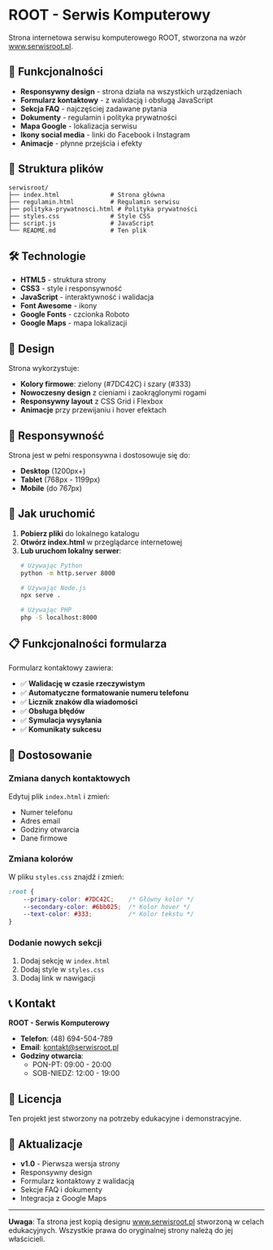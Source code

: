 # ROOT - Serwis Komputerowy

Strona internetowa serwisu komputerowego ROOT, stworzona na wzór www.serwisroot.pl.

## 🚀 Funkcjonalności

- **Responsywny design** - strona działa na wszystkich urządzeniach
- **Formularz kontaktowy** - z walidacją i obsługą JavaScript
- **Sekcja FAQ** - najczęściej zadawane pytania
- **Dokumenty** - regulamin i polityka prywatności
- **Mapa Google** - lokalizacja serwisu
- **Ikony social media** - linki do Facebook i Instagram
- **Animacje** - płynne przejścia i efekty

## 📁 Struktura plików

```
serwisroot/
├── index.html              # Strona główna
├── regulamin.html          # Regulamin serwisu
├── polityka-prywatnosci.html # Polityka prywatności
├── styles.css              # Style CSS
├── script.js               # JavaScript
└── README.md               # Ten plik
```

## 🛠️ Technologie

- **HTML5** - struktura strony
- **CSS3** - style i responsywność
- **JavaScript** - interaktywność i walidacja
- **Font Awesome** - ikony
- **Google Fonts** - czcionka Roboto
- **Google Maps** - mapa lokalizacji

## 🎨 Design

Strona wykorzystuje:
- **Kolory firmowe**: zielony (#7DC42C) i szary (#333)
- **Nowoczesny design** z cieniami i zaokrąglonymi rogami
- **Responsywny layout** z CSS Grid i Flexbox
- **Animacje** przy przewijaniu i hover efektach

## 📱 Responsywność

Strona jest w pełni responsywna i dostosowuje się do:
- **Desktop** (1200px+)
- **Tablet** (768px - 1199px)
- **Mobile** (do 767px)

## 🚀 Jak uruchomić

1. **Pobierz pliki** do lokalnego katalogu
2. **Otwórz index.html** w przeglądarce internetowej
3. **Lub uruchom lokalny serwer**:
   ```bash
   # Używając Python
   python -m http.server 8000
   
   # Używając Node.js
   npx serve .
   
   # Używając PHP
   php -S localhost:8000
   ```

## 📋 Funkcjonalności formularza

Formularz kontaktowy zawiera:
- ✅ **Walidację w czasie rzeczywistym**
- ✅ **Automatyczne formatowanie numeru telefonu**
- ✅ **Licznik znaków dla wiadomości**
- ✅ **Obsługa błędów**
- ✅ **Symulacja wysyłania**
- ✅ **Komunikaty sukcesu**

## 🔧 Dostosowanie

### Zmiana danych kontaktowych
Edytuj plik `index.html` i zmień:
- Numer telefonu
- Adres email
- Godziny otwarcia
- Dane firmowe

### Zmiana kolorów
W pliku `styles.css` znajdź i zmień:
```css
:root {
    --primary-color: #7DC42C;    /* Główny kolor */
    --secondary-color: #6bb025;  /* Kolor hover */
    --text-color: #333;          /* Kolor tekstu */
}
```

### Dodanie nowych sekcji
1. Dodaj sekcję w `index.html`
2. Dodaj style w `styles.css`
3. Dodaj link w nawigacji

## 📞 Kontakt

**ROOT - Serwis Komputerowy**
- **Telefon**: (48) 694-504-789
- **Email**: kontakt@serwisroot.pl
- **Godziny otwarcia**: 
  - PON-PT: 09:00 - 20:00
  - SOB-NIEDZ: 12:00 - 19:00

## 📄 Licencja

Ten projekt jest stworzony na potrzeby edukacyjne i demonstracyjne.

## 🔄 Aktualizacje

- **v1.0** - Pierwsza wersja strony
- Responsywny design
- Formularz kontaktowy z walidacją
- Sekcje FAQ i dokumenty
- Integracja z Google Maps

---

**Uwaga**: Ta strona jest kopią designu www.serwisroot.pl stworzoną w celach edukacyjnych. Wszystkie prawa do oryginalnej strony należą do jej właścicieli. 